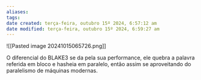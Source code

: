```yaml
---
aliases: 
tags: 
date created: terça-feira, outubro 15º 2024, 6:57:12 am
date modified: terça-feira, outubro 15º 2024, 6:59:27 am
---
```

![[Pasted image 20241015065726.png]]

O diferencial do BLAKE3 se da pela sua performance, ele quebra a palavra referida em bloco e hasheia em paralelo, então assim se aproveitando do paralelismo de máquinas modernas.